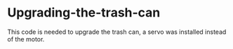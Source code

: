 # Upgrading-the-trash-can
This code is needed to upgrade the trash can, a servo was installed instead of the motor.
